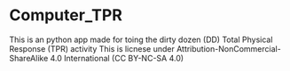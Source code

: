 # Computer_TPR
This is an python app made for toing the dirty dozen (DD) Total Physical Response (TPR) activity
This is licnese under Attribution-NonCommercial-ShareAlike 4.0 International (CC BY-NC-SA 4.0)
